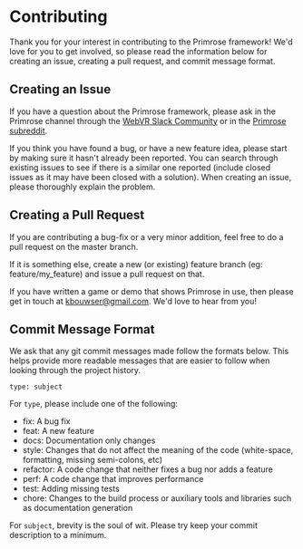 # Contributing

Thank you for your interest in contributing to the Primrose framework! We'd love for you to get involved, so please read the information below for creating an issue, creating a pull request, and commit message format.


## Creating an Issue

If you have a question about the Primrose framework, please ask in the Primrose channel through the [WebVR Slack Community](https://webvr-slack.herokuapp.com/) or in the [Primrose subreddit](https://www.reddit.com/r/primrosevr).

If you think you have found a bug, or have a new feature idea, please start by making sure it hasn't already been reported. You can search through existing issues to see if there is a similar one reported (include closed issues as it may have been closed with a solution). When creating an issue, please thoroughly explain the problem.


## Creating a Pull Request

If you are contributing a bug-fix or a very minor addition, feel free to do a pull request on the master branch.

If it is something else, create a new (or existing) feature branch (eg: feature/my_feature) and issue a pull request on that.

If you have written a game or demo that shows Primrose in use, then please get in touch at [kbouwser@gmail.com](mailto:kbouwser@gmail.com). We'd love to hear from you!



## Commit Message Format

We ask that any git commit messages made follow the formats below. This helps provide more readable messages that are easier to follow when looking through the project history.

`type: subject`

For `type`, please include one of the following:
* fix: A bug fix
* feat: A new feature
* docs: Documentation only changes
* style: Changes that do not affect the meaning of the code (white-space, formatting, missing semi-colons, etc)
* refactor: A code change that neither fixes a bug nor adds a feature
* perf: A code change that improves performance
* test: Adding missing tests
* chore: Changes to the build process or auxiliary tools and libraries such as documentation generation

For `subject`, brevity is the soul of wit. Please try keep your commit description to a minimum.
